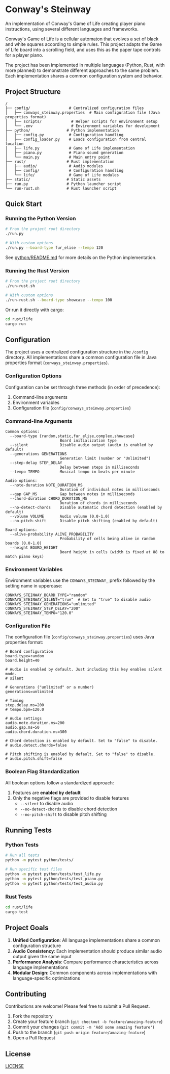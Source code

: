 # Conway's Steinway

An implementation of Conway's Game of Life creating player piano instructions, using several different languages and frameworks.

Conway's Game of Life is a cellular automaton that evolves a set of black and white squares according to simple rules. This project adapts the Game of Life board into a scrolling field, and uses this as the paper tape controls for a player piano.

The project has been implemented in multiple languages (Python, Rust, with more planned) to demonstrate different approaches to the same problem. Each implementation shares a common configuration system and behavior.

## Project Structure

```
/
├── config/                 # Centralized configuration files
│   ├── conways_steinway.properties  # Main configuration file (Java properties format)
│   ├── scripts/             # Helper scripts for environment setup
│   └── .env                 # Environment variables for development
├── python/                # Python implementation
│   ├── config.py           # Configuration handling
│   ├── config_loader.py    # Loads configuration from central location
│   ├── life.py             # Game of Life implementation
│   ├── piano.py            # Piano sound generation
│   └── main.py             # Main entry point
├── rust/                  # Rust implementation
│   ├── audio/              # Audio modules
│   ├── config/             # Configuration handling
│   └── life/               # Game of Life modules
├── static/                # Static assets
├── run.py                 # Python launcher script
└── run-rust.sh            # Rust launcher script
```

## Quick Start

### Running the Python Version

```bash
# From the project root directory
./run.py

# With custom options
./run.py --board-type fur_elise --tempo 120
```

See [python/README.md](python/README.md) for more details on the Python implementation.

### Running the Rust Version

```bash
# From the project root directory
./run-rust.sh

# With custom options
./run-rust.sh --board-type showcase --tempo 100
```

Or run it directly with cargo:

```bash
cd rust/life
cargo run
```

## Configuration

The project uses a centralized configuration structure in the `/config` directory. All implementations share a common configuration file in Java properties format (`conways_steinway.properties`).

### Configuration Options

Configuration can be set through three methods (in order of precedence):

1. Command-line arguments
2. Environment variables
3. Configuration file (`config/conways_steinway.properties`)

### Command-line Arguments

```
Common options:
  --board-type {random,static,fur_elise,complex,showcase}
                        Board initialization type
  --silent              Disable audio output (audio is enabled by default)
  --generations GENERATIONS
                        Generation limit (number or "Unlimited")
  --step-delay STEP_DELAY
                        Delay between steps in milliseconds
  --tempo TEMPO         Musical tempo in beats per minute

Audio options:
  --note-duration NOTE_DURATION_MS
                        Duration of individual notes in milliseconds
  --gap GAP_MS          Gap between notes in milliseconds
  --chord-duration CHORD_DURATION_MS
                        Duration of chords in milliseconds
  --no-detect-chords    Disable automatic chord detection (enabled by default)
  --volume VOLUME       Audio volume (0.0-1.0)
  --no-pitch-shift      Disable pitch shifting (enabled by default)

Board options:
  --alive-probability ALIVE_PROBABILITY
                        Probability of cells being alive in random boards (0.0-1.0)
  --height BOARD_HEIGHT
                        Board height in cells (width is fixed at 88 to match piano keys)
```

### Environment Variables

Environment variables use the `CONWAYS_STEINWAY_` prefix followed by the setting name in uppercase:

```
CONWAYS_STEINWAY_BOARD_TYPE="random"
CONWAYS_STEINWAY_SILENT="true"  # Set to "true" to disable audio
CONWAYS_STEINWAY_GENERATIONS="unlimited"
CONWAYS_STEINWAY_STEP_DELAY="200"
CONWAYS_STEINWAY_TEMPO="120.0"
```

### Configuration File

The configuration file (`config/conways_steinway.properties`) uses Java properties format:

```properties
# Board configuration
board.type=random
board.height=40

# Audio is enabled by default. Just including this key enables silent mode.
# silent

# Generations ("unlimited" or a number)
generations=unlimited

# Timing
step.delay.ms=200
# tempo.bpm=120.0

# Audio settings
audio.note.duration.ms=200
audio.gap.ms=50
audio.chord.duration.ms=300

# Chord detection is enabled by default. Set to "false" to disable.
# audio.detect.chords=false

# Pitch shifting is enabled by default. Set to "false" to disable.
# audio.pitch.shift=false
```

### Boolean Flag Standardization

All boolean options follow a standardized approach:

1. Features are **enabled by default**
2. Only the negative flags are provided to disable features
   - `--silent` to disable audio
   - `--no-detect-chords` to disable chord detection
   - `--no-pitch-shift` to disable pitch shifting

## Running Tests

### Python Tests

```bash
# Run all tests
python -m pytest python/tests/

# Run specific test files
python -m pytest python/tests/test_life.py
python -m pytest python/tests/test_piano.py
python -m pytest python/tests/test_audio.py
```

### Rust Tests

```bash
cd rust/life
cargo test
```

## Project Goals

1. **Unified Configuration**: All language implementations share a common configuration structure
2. **Audio Consistency**: Each implementation should produce similar audio output given the same input
3. **Performance Analysis**: Compare performance characteristics across language implementations
4. **Modular Design**: Common components across implementations with language-specific optimizations

## Contributing

Contributions are welcome! Please feel free to submit a Pull Request.

1. Fork the repository
2. Create your feature branch (`git checkout -b feature/amazing-feature`)
3. Commit your changes (`git commit -m 'Add some amazing feature'`)
4. Push to the branch (`git push origin feature/amazing-feature`)
5. Open a Pull Request

## License
[LICENSE](LICENSE) 